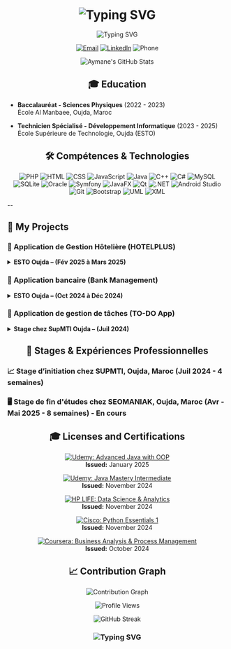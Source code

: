 <h1 align="center">
  <img src="https://readme-typing-svg.herokuapp.com?font=Fira+Code&size=30&duration=3000&pause=1000&color=2E9EF7&center=true&vCenter=true&width=435&lines=Hi+there!+👋;I'm+Aymane+AZIZ;Welcome+to+my+GitHub!" alt="Typing SVG" />
</h1>

<p align="center">
  <img src="https://readme-typing-svg.herokuapp.com?font=Fira+Code&pause=1000&color=27A4F7&center=true&vCenter=true&width=435&lines=Software+Developer;PHP+Developer;Always+Learning%2C+Always+Growing" alt="Typing SVG" />
</p>

<p align="center">
  <a href="mailto:aymenaziz1234g@gmail.com"><img src="https://img.shields.io/badge/Email-D14836?style=for-the-badge&logo=gmail&logoColor=white" alt="Email"></a>
  <a href="https://www.linkedin.com/in/aziz77"><img src="https://img.shields.io/badge/LinkedIn-0077B5?style=for-the-badge&logo=linkedin&logoColor=white" alt="LinkedIn"></a>
  <img src="https://img.shields.io/badge/Phone-+212766633323-green?style=for-the-badge" alt="Phone">
</p>

<p align="center">
  <img src="https://github-readme-stats.vercel.app/api?username=aymaneaziz&show_icons=true&theme=radical" alt="Aymane's GitHub Stats" />
</p>



<h2 align="center">🎓 Education</h2>

- **Baccalauréat - Sciences Physiques** (2022 - 2023)  
  École Al Manbaee, Oujda, Maroc

- **Technicien Spécialisé - Développement Informatique** (2023 - 2025)  
  École Supérieure de Technologie, Oujda (ESTO)



<h2 align="center">🛠️ Compétences & Technologies</h2>

<p align="center">
  <!-- Langages -->
  <img src="https://img.shields.io/badge/PHP-777BB4?style=for-the-badge&logo=php&logoColor=white" alt="PHP">
  <img src="https://img.shields.io/badge/HTML5-E34F26?style=for-the-badge&logo=html5&logoColor=white" alt="HTML">
  <img src="https://img.shields.io/badge/CSS3-1572B6?style=for-the-badge&logo=css3&logoColor=white" alt="CSS">
  <img src="https://img.shields.io/badge/JavaScript-F7DF1E?style=for-the-badge&logo=javascript&logoColor=black" alt="JavaScript">
  <img src="https://img.shields.io/badge/Java-ED8B00?style=for-the-badge&logo=java&logoColor=white" alt="Java">
  <img src="https://img.shields.io/badge/C++-00599C?style=for-the-badge&logo=c%2B%2B&logoColor=white" alt="C++">
  <img src="https://img.shields.io/badge/C%23-239120?style=for-the-badge&logo=csharp&logoColor=white" alt="C#">

  <!-- Bases de données -->
  <img src="https://img.shields.io/badge/MySQL-4479A1?style=for-the-badge&logo=mysql&logoColor=white" alt="MySQL">
  <img src="https://img.shields.io/badge/SQLite-003B57?style=for-the-badge&logo=sqlite&logoColor=white" alt="SQLite">
  <img src="https://img.shields.io/badge/Oracle-FF0000?style=for-the-badge&logo=oracle&logoColor=white" alt="Oracle">

  <!-- Frameworks -->
  <img src="https://img.shields.io/badge/Symfony-000000?style=for-the-badge&logo=symfony&logoColor=white" alt="Symfony">
  <img src="https://img.shields.io/badge/JavaFX-4479A1?style=for-the-badge&logo=java&logoColor=white" alt="JavaFX">
  <img src="https://img.shields.io/badge/Qt-41CD52?style=for-the-badge&logo=qt&logoColor=white" alt="Qt">
  <img src="https://img.shields.io/badge/.NET-512BD4?style=for-the-badge&logo=dotnet&logoColor=white" alt=".NET">
  <img src="https://img.shields.io/badge/Android%20Studio-3DDC84?style=for-the-badge&logo=android-studio&logoColor=white" alt="Android Studio">

  <!-- Outils -->
  <img src="https://img.shields.io/badge/Git-F05032?style=for-the-badge&logo=git&logoColor=white" alt="Git">
  <img src="https://img.shields.io/badge/Bootstrap-563D7C?style=for-the-badge&logo=bootstrap&logoColor=white" alt="Bootstrap">
  <img src="https://img.shields.io/badge/UML-007ACC?style=for-the-badge" alt="UML">
  <img src="https://img.shields.io/badge/XML-FF6600?style=for-the-badge" alt="XML">
</p>

</p>
--

## 📂 My Projects

### 🏨 Application de Gestion Hôtelière (HOTELPLUS) 
<details>
  <summary><strong>  ESTO Oujda – (Fév 2025 à Mars 2025)</strong></summary>
       Technologies: html css javascript ajax php AJAX mvc Mysql
</details>

### 🧮  Application bancaire (Bank Management) 
<details>
  <summary><strong> ESTO Oujda – (Oct 2024 à Déc 2024)</strong></summary>
  Technologies: Qt Creator, C++  ,sqlite 
  Banking system with secure authentication, account management, and automated processes.
</details>

### 📑 Application de gestion de tâches (TO-DO App)  
<details>
  <summary><strong> Stage chez SupMTI Oujda – (Juil 2024) </strong></summary>
  Technologies: html, css, javascripy, php,mysql 
</details>


<h2 align="center">💼 Stages & Expériences Professionnelles</h2>

### 📈 Stage d’initiation chez SUPMTI, Oujda, Maroc (Juil 2024 - 4 semaines)

### 🖥️ Stage de fin d'études chez SEOMANIAK, Oujda, Maroc (Avr -Mai 2025 - 8 semaines) - **En cours**


<h2 align="center">🎓 Licenses and Certifications</h2>


  <!-- Udemy - Advanced Java -->
  <p align="center">
    <a href="https://www.udemy.com/certificate/UC-4b065a41-60c5-4e37-886e-4fa778f999a8/" target="_blank">
      <img src="https://img.shields.io/badge/Udemy%20-%20Advanced%20Java%20with%20OOP-yellow?style=for-the-badge&logo=Udemy" alt="Udemy: Advanced Java with OOP">
    </a>
    <br>
    <strong>Issued:</strong> January 2025
  </p>

  <!-- Udemy - Java Mastery Intermediate -->
  <p align="center">
    <a href="https://www.udemy.com/certificate/UC-f0248104-319d-4c2d-89ca-be8f20a0b181/" target="_blank">
      <img src="https://img.shields.io/badge/Udemy%20-%20Java%20Mastery%20Intermediate-orange?style=for-the-badge&logo=Udemy" alt="Udemy: Java Mastery Intermediate">
    </a>
    <br>
    <strong>Issued:</strong> November 2024
  </p>

  <!-- HP LIFE - Data Science -->
<p align="center">
    <a href="https://www.life-global.org/certificate/ce493ffb-fcbc-40f3-a484-407348c2f3aa" target="_blank">
      <img src="https://img.shields.io/badge/HP%20LIFE%20-%20Data%20Science%20%26%20Analytics-red?style=for-the-badge&logo=hp" alt="HP LIFE: Data Science & Analytics">
    </a>
    <br>
    <strong>Issued:</strong> November 2024
  </p>

  <!-- Cisco - Python Essentials 1 -->
  <p align="center">
    <a href="https://www.credly.com/badges/40cfbed1-6c70-41fb-adc6-b75ac4f41a24" target="_blank">
      <img src="https://img.shields.io/badge/Cisco%20-%20Python%20Essentials%201-007ACC?style=for-the-badge&logo=python" alt="Cisco: Python Essentials 1">
    </a>
    <br>
    <strong>Issued:</strong> November 2024
  </p>

  <!-- Coursera - Business Analysis -->
  <p align="center">
    <a href="https://coursera.org/share/1c3dbfb3bf48f978529d4805ce23c266" target="_blank">
      <img src="https://img.shields.io/badge/Coursera%20-%20Business%20Analysis%20%26%20Process%20Management-00008B?style=for-the-badge&logo=Coursera" alt="Coursera: Business Analysis & Process Management">
    </a>
    <br>
    <strong>Issued:</strong> October 2024
  </p>









<h2 align="center">📈  Contribution Graph</h2>

<p align="center">
  <img src="https://github-readme-activity-graph.vercel.app/graph?username=aymaneaziz&theme=react-dark" alt="Contribution Graph" />
</p>

<p align="center">
  <img src="https://komarev.com/ghpvc/?username=aymaneaziz&color=blueviolet&style=flat-square" alt="Profile Views" />
</p>


<p align="center">
  <img src="https://github-readme-streak-stats.herokuapp.com/?user=aymaneaziz&theme=radical" alt="GitHub Streak" />
</p>

<h3 align="center">
  <img src="https://readme-typing-svg.herokuapp.com?font=Fira+Code&pause=1000&color=27A4F7&center=true&vCenter=true&width=435&lines=Always+learning%2C+always+growing.;Thank+you+for+visiting!" alt="Typing SVG" />
</h3>
